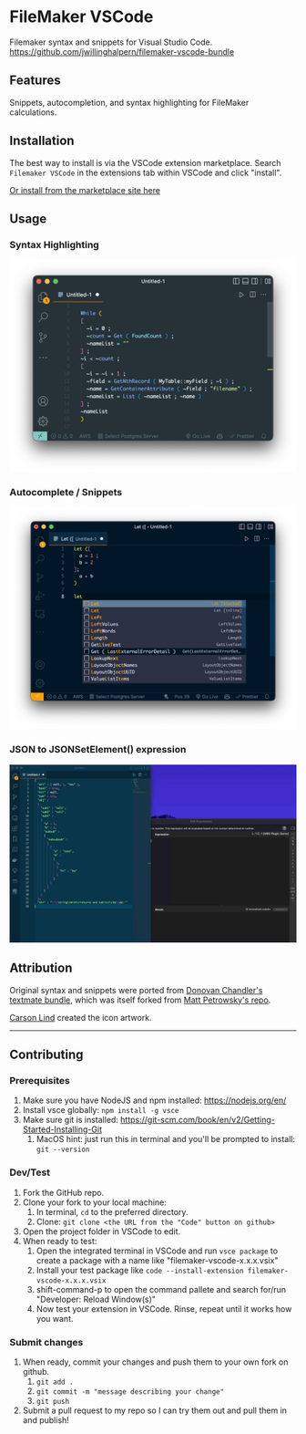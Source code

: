 # FileMaker VSCode

Filemaker syntax and snippets for Visual Studio Code.
<https://github.com/jwillinghalpern/filemaker-vscode-bundle>

## Features

Snippets, autocompletion, and syntax highlighting for FileMaker calculations.

## Installation

The best way to install is via the VSCode extension marketplace. Search `Filemaker VSCode` in the extensions tab within VSCode and click "install".

[Or install from the marketplace site here](https://marketplace.visualstudio.com/items?itemName=jwillinghalpern.filemaker-vscode)

## Usage

### Syntax Highlighting

![syntax-highlighting](./readme-highlighting.png)

### Autocomplete / Snippets

![autocomplete](./readme-autocomplete.png)

### JSON to JSONSetElement() expression

![json-to-jsonsetelement](./readme-json-to-fm.gif)

## Attribution

Original syntax and snippets were ported from [Donovan Chandler's textmate bundle](https://github.com/DonovanChan/Filemaker.tmbundle), which was itself forked from [Matt Petrowsky's repo](https://github.com/petrowsky/filemaker.tmbundle).

[Carson Lind](https://eagleoptimizations.com/) created the icon artwork.

---

## Contributing

### Prerequisites

1. Make sure you have NodeJS and npm installed: <https://nodejs.org/en/>
2. Install vsce globally: `npm install -g vsce`
3. Make sure git is installed: <https://git-scm.com/book/en/v2/Getting-Started-Installing-Git>
   1. MacOS hint: just run this in terminal and you'll be prompted to install: `git --version`

### Dev/Test

1. Fork the GitHub repo.
2. Clone your fork to your local machine:
   1. In terminal, `cd` to the preferred directory.
   2. Clone: `git clone <the URL from the "Code" button on github>`
3. Open the project folder in VSCode to edit.
4. When ready to test:
   1. Open the integrated terminal in VSCode and run `vsce package` to create a package with a name like "filemaker-vscode-x.x.x.vsix"
   2. Install your test package like `code --install-extension filemaker-vscode-x.x.x.vsix`
   3. shift-command-p to open the command pallete and search for/run "Developer: Reload Window(s)"
   4. Now test your extension in VSCode. Rinse, repeat until it works how you want.

### Submit changes

1. When ready, commit your changes and push them to your own fork on github.
   1. `git add .`
   2. `git commit -m "message describing your change"`
   3. `git push`
2. Submit a pull request to my repo so I can try them out and pull them in and publish!

